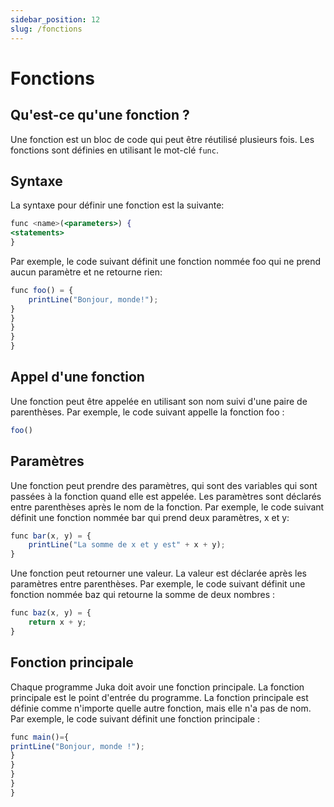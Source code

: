 ```yaml
---
sidebar_position: 12
slug: /fonctions
---
```


# Fonctions

## Qu'est-ce qu'une fonction ?

Une fonction est un bloc de code qui peut être réutilisé plusieurs fois. Les fonctions sont définies en utilisant le mot-clé `func`.

## Syntaxe

La syntaxe pour définir une fonction est la suivante:

```jsx
func <name>(<parameters>) {
<statements>
}
```

Par exemple, le code suivant définit une fonction nommée foo qui ne prend aucun paramètre et ne retourne rien:

```jsx
func foo() = {
    printLine("Bonjour, monde!");
}
}
}
}
}
```

## Appel d'une fonction

Une fonction peut être appelée en utilisant son nom suivi d'une paire de parenthèses. Par exemple, le code suivant appelle la fonction foo :
```jsx
foo()
```

## Paramètres
Une fonction peut prendre des paramètres, qui sont des variables qui sont passées à la fonction quand elle est appelée. Les paramètres sont déclarés entre parenthèses après le nom de la fonction. Par exemple, le code suivant définit une fonction nommée bar qui prend deux paramètres, x et y:

```jsx
func bar(x, y) = {
    printLine("La somme de x et y est" + x + y);
}
```

Une fonction peut retourner une valeur. La valeur est déclarée après les paramètres entre parenthèses. Par exemple, le code suivant définit une fonction nommée baz qui retourne la somme de deux nombres :

```jsx
func baz(x, y) = {
    return x + y;
}
```

## Fonction principale

Chaque programme Juka doit avoir une fonction principale. La fonction principale est le point d'entrée du programme. La fonction principale est définie comme n'importe quelle autre fonction, mais elle n'a pas de nom. Par exemple, le code suivant définit une fonction principale :

```jsx
func main()={
printLine("Bonjour, monde !");
}
}
}
}
}
```


